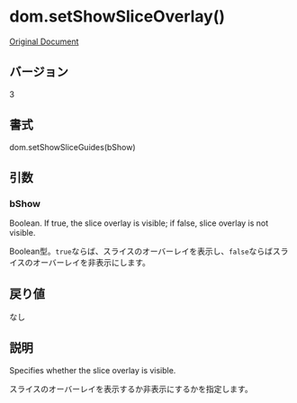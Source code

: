 # dom.setShowSliceOverlay()

[Original Document](http://help.adobe.com/en_US/fireworks/cs/extend/WS5b3ccc516d4fbf351e63e3d1183c94856c-793b.html)

## バージョン

3

## 書式

dom.setShowSliceGuides(bShow)

## 引数

### bShow

Boolean. If true, the slice overlay is visible; if false, slice overlay is not visible.

Boolean型。```true```ならば、スライスのオーバーレイを表示し、```false```ならばスライスのオーバーレイを非表示にします。

## 戻り値

なし

## 説明

Specifies whether the slice overlay is visible.

スライスのオーバーレイを表示するか非表示にするかを指定します。
